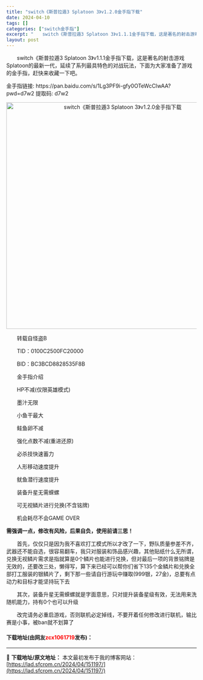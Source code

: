 ```yaml
---
title: "switch《斯普拉遁3 Splatoon 3》v1.2.0金手指下载"
date: 2024-04-10
tags: []
categories: ["switch金手指"]
excerpt: "　　switch《斯普拉遁3 Splatoon 3》v1.1.1金手指下载，这是著名的射击游戏Splatoon的最新一代，延续了系列最具特色的对战玩法，下面为大家准备了游戏的金手指，赶快来收藏一下吧。 金手指链接: https://pan.baidu.com/s/1Lg3PF9i-gfy0OTeWc&hellip;"
layout: post
---
```


 <p>　　switch《斯普拉遁3 Splatoon 3》v1.1.1金手指下载，这是著名的射击游戏Splatoon的最新一代，延续了系列最具特色的对战玩法，下面为大家准备了游戏的金手指，赶快来收藏一下吧。</p> <p>金手指链接: https://pan.baidu.com/s/1Lg3PF9i-gfy0OTeWcCIwAA?pwd=d7w2 提取码: d7w2&nbsp;</p> <p align="center"><img align="" border="0" src="https://lad.sfcrom.cn/wp-content/uploads/2024/04/20240410_6615e3be6d0a4.webp" width="600" alt="switch《斯普拉遁3 Splatoon 3》v1.2.0金手指下载" /></p> <p>　　转载自怪盗B</p> <p>　　TID：0100C2500FC20000</p> <p>　　BID：BC3BCD8828535F8B</p> <p>　　金手指介绍</p> <p>　　HP不减(仅限英雄模式)</p> <p>　　墨汁无限</p> <p>　　小鱼干最大</p> <p>　　鲑鱼卵不减</p> <p>　　强化点数不减(重进还原)</p> <p>　　必杀技快速蓄力</p> <p>　　人形移动速度提升</p> <p>　　鱿鱼潜行速度提升</p> <p>　　装备升星无需蝾螺</p> <p>　　可无视鳞片进行兑换(不含铭牌)</p> <p>　　机会耗尽不会GAME OVER</p> <p><strong>需强调一点，修改有风险，后果自负，使用前请三思！</strong></p> <p>　　首先，仅仅只是因为我不喜欢打工模式所以才改了一下，野队质量参差不齐，武器还不能自选，很容易翻车，我只对服装和饰品感兴趣，其他贴纸什么无所谓，兑换无视鳞片需求是指就算是0个鳞片也能进行兑换，但对最后一项的背景铭牌是无效的，还要改三处，懒得写，算下来已经可以帮你们省下135个金鳞片和兑换全部打工服装的银鳞片了，剩下那一些请自行游玩中赚取(999银，27金)，总要有点动力和目标才能坚持玩下去</p> <p>　　其次，装备升星无需蝾螺就是字面意思，只对提升装备星级有效，无法用来洗随机能力，持有0个也可以升级</p> <p>　　改完请务必重启游戏，否则联机必定掉线，不要开着任何修改进行联机，输比赛是小事，被ban就不划算了</p> <p><h4>下载地址(由网友<font color="red">zcx1061719</font>发布)：</h4></p> 

---
📖 **下载地址/原文地址：** 本文最初发布于我的博客网站：[https://lad.sfcrom.cn/2024/04/151197/](https://lad.sfcrom.cn/2024/04/151197/)
